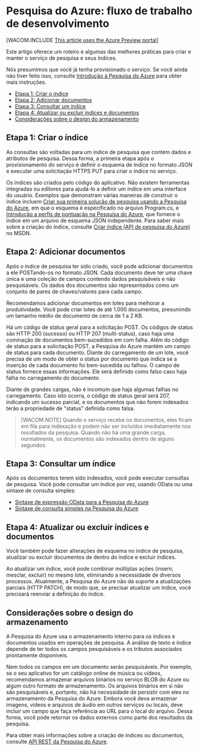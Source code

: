 ﻿<properties title="Search Service: workflow for developers" pageTitle="Serviço de pesquisa: fluxo de trabalho para desenvolvedores" description="Search Service: workflow for developers" metaKeywords="" services="" solutions="" documentationCenter="" authors="Heidist" manager="mblythe" videoId="" scriptId="" />

<tags ms.service="azure-search" ms.devlang="" ms.workload="search" ms.topic="article"  ms.tgt_pltfrm="" ms.date="09/23/2014" ms.author="heidist" />

# Pesquisa do Azure: fluxo de trabalho de desenvolvimento

[WACOM.INCLUDE [This article uses the Azure Preview portal](../includes/preview-portal-note.md)]

Este artigo oferece um roteiro e algumas das melhores práticas para criar e manter o serviço de pesquisa e seus índices. 

Nós presumimos que você já tenha provisionado o serviço. Se você ainda não tiver feito isso, consulte [Introdução à Pesquisa do Azure](../search-get-started/) para obter mais instruções.

+ [Etapa 1: Criar o índice](#sub-1)
+ [Etapa 2: Adicionar documentos](#sub-2)
+ [Etapa 3: Consultar um índice](#sub-3)
+ [Etapa 4: Atualizar ou excluir índices e documentos](#sub-4)
+ [Considerações sobre o design do armazenamento](#sub-5)


<h2 id="sub-1">Etapa 1: Criar o índice</h2>

As consultas são voltadas para um índice de pesquisa que contém dados e atributos de pesquisa. Dessa forma, a primeira etapa após o provisionamento do serviço é definir o esquema de índice no formato JSON e executar uma solicitação HTTPS PUT para criar o índice no serviço. 

Os índices são criados pelo código do aplicativo. Não existem ferramentas integradas ou editores para ajudá-lo a definir um índice em uma interface do usuário. Exemplos que demonstram várias maneiras de construir o índice incluem [Criar sua primeira solução de pesquisa usando a Pesquisa do Azure](../search-create-first-solution/), em que o esquema é especificado no arquivo Program.cs, e [Introdução a perfis de pontuação na Pesquisa do Azure](../search-get-started-scoring-profiles), que fornece o índice em um arquivo de esquema JSON independente. Para saber mais sobre a criação do índice, consulte [Criar índice (API de pesquisa do Azure)](http://msdn.microsoft.com/pt-br/library/dn798941.aspx) no MSDN.

<h2 id="sub-2">Etapa 2: Adicionar documentos</h2>

Após o índice de pesquisa ter sido criado, você pode adicionar documentos a ele POSTando-os no formato JSON. Cada documento deve ter uma chave única e uma coleção de campos contendo dados pesquisáveis e não pesquisáveis. Os dados dos documentos são representados como um conjunto de pares de chaves/valores para cada campo.

Recomendamos adicionar documentos em lotes para melhorar a produtividade. Você pode criar lotes de até 1.000 documentos, presumindo um tamanho médio de documento de cerca de 1 a 2 KB.

Há um código de status geral para a solicitação POST. Os códigos de status são HTTP 200 (sucesso) ou HTTP 207 (multi-status), caso haja uma cominação de documentos bem-sucedidos em com falha. Além do código de status para a solicitação POST, a Pesquisa do Azure mantém um campo de status para cada documento. Diante do carregamento de um lote, você precisa de um modo de obter o status por documento que indica se a inserção de cada documento foi bem-sucedida ou falhou. O campo de status fornece essas informações. Ele será definido como falso caso haja falha no carregamento do documento.

Diante de grandes cargas, não é incomum que haja algumas falhas no carregamento. Caso isto ocorra, o código de status geral será 207, indicando um sucesso parcial, e os documentos que não forem indexados terão a propriedade de "status" definida como falsa.

> [WACOM.NOTE] Quando o serviço recebe os documentos, eles ficam em fila para indexação e podem não ser incluídos imediatamente nos resultados da pesquisa. Quando não há uma grande carga, normalmente, os documentos são indexados dentro de alguns segundos.


<h2 id="sub-3">Etapa 3: Consultar um índice</h2>

Após os documentos terem sido indexados, você pode executar consultas de pesquisa. Você pode consultar um índice por vez, usando OData ou uma sintaxe de consulta simples:

+	[Sintaxe de expressão OData para a Pesquisa do Azure](http://msdn.microsoft.com/pt-br/library/dn798921.aspx)
+	[Sintaxe de consulta simples na Pesquisa do Azure](http://msdn.microsoft.com/pt-br/library/dn798920.aspx)

<h2 id="sub-4">Etapa 4: Atualizar ou excluir índices e documentos</h2>

Você também pode fazer alterações de esquema no índice de pesquisa, atualizar ou excluir documentos de dentro do índice e excluir índices.

Ao atualizar um índice, você pode combinar múltiplas ações (inserir, mesclar, excluir) no mesmo lote, eliminando a necessidade de diversos processos. Atualmente, a Pesquisa do Azure não dá suporte a atualizações parciais (HTTP PATCH), de modo que, se precisar atualizar um índice, você precisará reenviar a definição do índice.

<h2 id="sub-5">Considerações sobre o design do armazenamento</h2>

A Pesquisa do Azure usa o armazenamento interno para os índices e documentos usados em operações de pesquisa. A análise de texto e índice depende de ter todos os campos pesquisáveis e os tributos associados prontamente disponíveis.

Nem todos os campos em um documento serão pesquisáveis. Por exemplo, se o seu aplicativo for um catálogo online de música ou vídeos, recomendamos armazenar arquivos binários no serviço BLOB do Azure ou algum outro formato de armazenamento. Os arquivos binários em si não são pesquisáveis e, portanto, não há necessidade de persistir com eles no armazenamento da Pesquisa do Azure. Embora você deva armazenar imagens, vídeos e arquivos de áudio em outros serviços ou locais, deve incluir um campo que faça referência ao URL para o local do arquivo. Dessa forma, você pode retornar os dados externos como parte dos resultados da pesquisa. 

Para obter mais informações sobre a criação de índices ou documentos, consulte [API REST da Pesquisa do Azure](http://msdn.microsoft.com/pt-br/library/dn798935.aspx).


<!--Anchors-->
[Etapa 1: Criar o índice]: #sub-1
[Etapa 2: Adicionar documentos]: #sub-2
[Etapa 3: Consultar um índice]: #sub-3
[Etapa 4: Atualizar ou excluir índices e documentos]: #sub-4
[Escolher um armazenamento de documentos]: #sub-5


<!--Image references-->

<!--Link references-->
[Introdução à Pesquisa do Azure]: ../search-get-started/
[Gerenciar seu serviço de pesquisa no Microsoft Azure]: ../search-manage/
[Crie sua primeira solução de pesquisa usando a Pesquisa do Azure]: ../search-create-first-solution/

